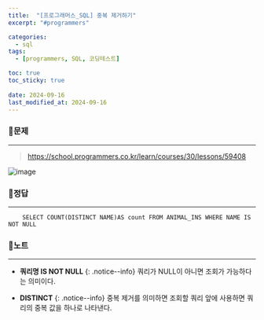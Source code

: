 ```yaml
---
title:  "[프로그래머스_SQL] 중복 제거하기"
excerpt: "#programmers"

categories:
  - sql
tags:
  - [programmers, SQL, 코딩테스트]

toc: true
toc_sticky: true
 
date: 2024-09-16
last_modified_at: 2024-09-16
---
```


### 📜문제
-----
> <https://school.programmers.co.kr/learn/courses/30/lessons/59408>  

![image](https://github.com/user-attachments/assets/ec53cf7b-3029-47e7-9719-e55394a03575)
    

### 📜정답
-----
```
    SELECT COUNT(DISTINCT NAME)AS count FROM ANIMAL_INS WHERE NAME IS NOT NULL
```
  
    
### 📜노트
-----
* **쿼리명 IS NOT NULL**
{: .notice--info}
쿼리가 NULL이 아니면 조회가 가능하다는 의미이다.
  
* **DISTINCT**
{: .notice--info}
중복 제거를 의미하면 조회할 쿼리 앞에 사용하면 쿼리의 중복 값을 하나로 나타낸다.

